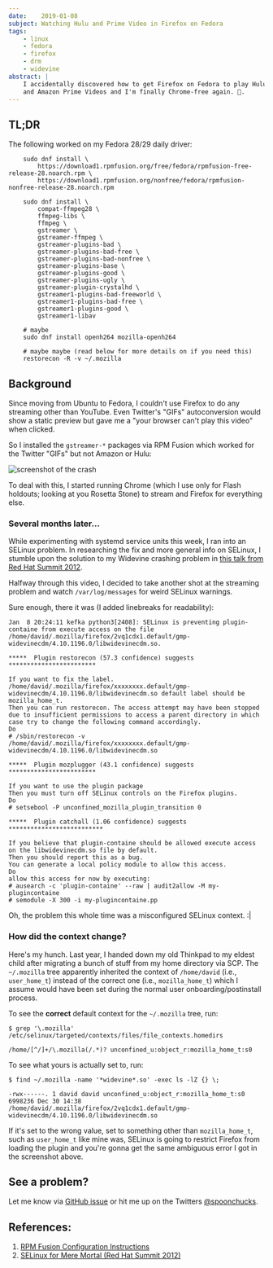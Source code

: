 ```yaml
---
date:    2019-01-08
subject: Watching Hulu and Prime Video in Firefox on Fedora
tags:
    - linux
    - fedora
    - firefox
    - drm
    - widevine
abstract: |
    I accidentally discovered how to get Firefox on Fedora to play Hulu
    and Amazon Prime Videos and I'm finally Chrome-free again. 🎉.
---
```


## TL;DR

The following worked on my Fedora 28/29 daily driver:

```
    sudo dnf install \
        https://download1.rpmfusion.org/free/fedora/rpmfusion-free-release-28.noarch.rpm \
        https://download1.rpmfusion.org/nonfree/fedora/rpmfusion-nonfree-release-28.noarch.rpm

    sudo dnf install \
        compat-ffmpeg28 \
        ffmpeg-libs \
        ffmpeg \
        gstreamer \
        gstreamer-ffmpeg \
        gstreamer-plugins-bad \
        gstreamer-plugins-bad-free \
        gstreamer-plugins-bad-nonfree \
        gstreamer-plugins-base \
        gstreamer-plugins-good \
        gstreamer-plugins-ugly \
        gstreamer-plugin-crystalhd \
        gstreamer1-plugins-bad-freeworld \
        gstreamer1-plugins-bad-free \
        gstreamer1-plugins-good \
        gstreamer1-libav

    # maybe
    sudo dnf install openh264 mozilla-openh264

    # maybe maybe (read below for more details on if you need this)
    restorecon -R -v ~/.mozilla
```


## Background

Since moving from Ubuntu to Fedora, I couldn't use Firefox to do any
streaming other than YouTube.  Even Twitter's "GIFs" autoconversion
would show a static preview but gave me a "your browser can't play
this video" when clicked.

So I installed the `gstreamer-*` packages via RPM Fusion which
worked for the Twitter "GIFs" but not Amazon or Hulu:

![screenshot of the crash](/writing/attachments/widevine_plugin_crashed.png)

To deal with this, I started running Chrome (which I use only for
Flash holdouts; looking at you Rosetta Stone) to stream and Firefox
for everything else.

### Several months later...

While experimenting with systemd service units this week, I ran into
an SELinux problem.  In researching the fix and more general info on
SELinux, I stumble upon the solution to my Widevine crashing problem
in [this talk from Red Hat Summit 2012](https://www.youtube.com/watch?v=MxjenQ31b70).

Halfway through this video, I decided to take another shot at the
streaming problem and watch `/var/log/messages` for weird SELinux
warnings.

Sure enough, there it was (I added linebreaks for readability):

    Jan  8 20:24:11 kefka python3[2408]: SELinux is preventing plugin-containe from execute access on the file /home/david/.mozilla/firefox/2vq1cdx1.default/gmp-widevinecdm/4.10.1196.0/libwidevinecdm.so.

    *****  Plugin restorecon (57.3 confidence) suggests   ************************

    If you want to fix the label. 
    /home/david/.mozilla/firefox/xxxxxxxx.default/gmp-widevinecdm/4.10.1196.0/libwidevinecdm.so default label should be mozilla_home_t.
    Then you can run restorecon. The access attempt may have been stopped due to insufficient permissions to access a parent directory in which case try to change the following command accordingly.
    Do
    # /sbin/restorecon -v /home/david/.mozilla/firefox/xxxxxxxx.default/gmp-widevinecdm/4.10.1196.0/libwidevinecdm.so

    *****  Plugin mozplugger (43.1 confidence) suggests   ************************

    If you want to use the plugin package
    Then you must turn off SELinux controls on the Firefox plugins.
    Do
    # setsebool -P unconfined_mozilla_plugin_transition 0

    *****  Plugin catchall (1.06 confidence) suggests   **************************

    If you believe that plugin-containe should be allowed execute access on the libwidevinecdm.so file by default.
    Then you should report this as a bug.
    You can generate a local policy module to allow this access.
    Do
    allow this access for now by executing:
    # ausearch -c 'plugin-containe' --raw | audit2allow -M my-plugincontaine
    # semodule -X 300 -i my-plugincontaine.pp

Oh, the problem this whole time was a misconfigured SELinux context. :|

### How did the context change?

Here's my hunch.  Last year, I handed down my old Thinkpad to my eldest
child after migrating a bunch of stuff from my home directory via SCP.
The `~/.mozilla` tree apparently inherited the context of `/home/david`
(i.e., `user_home_t`) instead of the correct one (i.e., `mozilla_home_t`)
which I assume would have been set during the normal user
onboarding/postinstall process.

To see the **correct** default context for the `~/.mozilla` tree, run:

    $ grep '\.mozilla' /etc/selinux/targeted/contexts/files/file_contexts.homedirs

    /home/[^/]+/\.mozilla(/.*)?	unconfined_u:object_r:mozilla_home_t:s0

To see what yours is actually set to, run:

    $ find ~/.mozilla -name '*widevine*.so' -exec ls -lZ {} \;
    
    -rwx------. 1 david david unconfined_u:object_r:mozilla_home_t:s0 6998236 Dec 30 14:38 /home/david/.mozilla/firefox/2vq1cdx1.default/gmp-widevinecdm/4.10.1196.0/libwidevinecdm.so

If it's set to the wrong value, set to something other than
`mozilla_home_t`, such as `user_home_t` like mine was, SELinux is going
to restrict Firefox from loading the plugin and you're gonna get the
same ambiguous error I got in the screenshot above.


## See a problem?

Let me know via [GitHub issue](https://github.com/dbazile/bazile.org/issues/new)
or hit me up on the Twitters [@spoonchucks](https://twitter.com/spoonchucks).


## References:

1. [RPM Fusion Configuration Instructions](https://rpmfusion.org/Configuration)
2. [SELinux for Mere Mortal (Red Hat Summit 2012)](https://www.youtube.com/watch?v=MxjenQ31b70)

